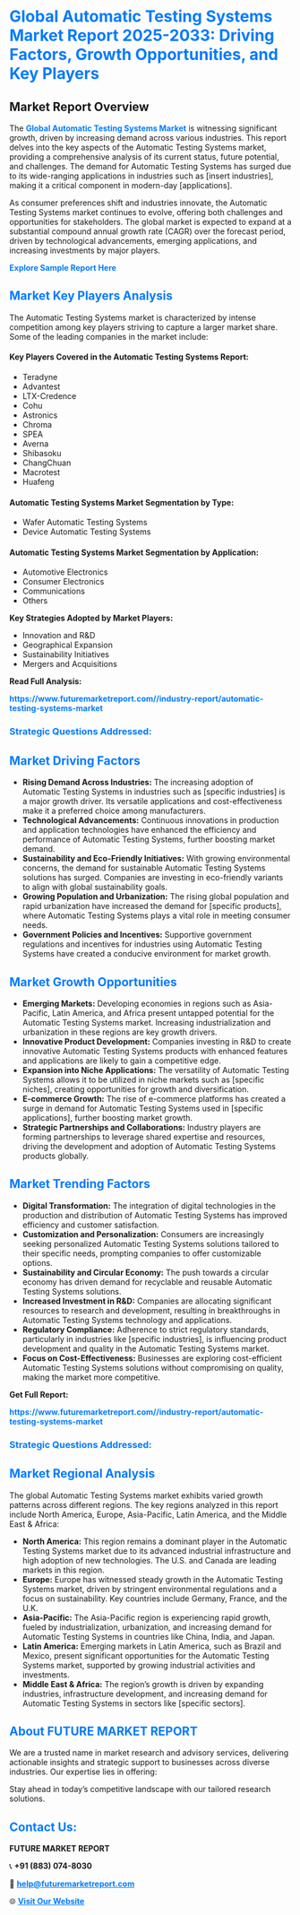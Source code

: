 <h1 style="color: #007BFF;">Global Automatic Testing Systems Market Report 2025-2033: Driving Factors, Growth Opportunities, and Key Players</h1>

<section id="overview">
<h2>Market Report Overview</h2>
<p>The <a href="https://www.futuremarketreport.com//industry-report/automatic-testing-systems-market" style="color: #007BFF; text-decoration: none;"><strong>Global Automatic Testing Systems Market</strong></a> is witnessing significant growth, driven by increasing demand across various industries. This report delves into the key aspects of the Automatic Testing Systems market, providing a comprehensive analysis of its current status, future potential, and challenges. The demand for Automatic Testing Systems has surged due to its wide-ranging applications in industries such as [insert industries], making it a critical component in modern-day [applications].</p>
<p>As consumer preferences shift and industries innovate, the Automatic Testing Systems market continues to evolve, offering both challenges and opportunities for stakeholders. The global market is expected to expand at a substantial compound annual growth rate (CAGR) over the forecast period, driven by technological advancements, emerging applications, and increasing investments by major players.</p>
</section>

<section id="overview">
<p><a href="https://www.futuremarketreport.com//request-sample/reportId=57213" style="color: #007BFF; text-decoration: none;"><strong>Explore Sample Report Here</strong></a></p>
</section>

<section id="key-players">
<h2 style="color: #007BFF;">Market Key Players Analysis</h2>
<p>The Automatic Testing Systems market is characterized by intense competition among key players striving to capture a larger market share. Some of the leading companies in the market include:</p>
<h4>Key Players Covered in the Automatic Testing Systems Report:</h4>
<ul><li>Teradyne</li><li>Advantest</li><li>LTX-Credence</li><li>Cohu</li><li>Astronics</li><li>Chroma</li><li>SPEA</li><li>Averna</li><li>Shibasoku</li><li>ChangChuan</li><li>Macrotest</li><li>Huafeng</li></ul>
<h4>Automatic Testing Systems Market Segmentation by Type:</h4>
<ul><li>Wafer Automatic Testing Systems</li><li>Device Automatic Testing Systems</li></ul>

<h4>Automatic Testing Systems Market Segmentation by Application:</h4>
<ul><li>Automotive Electronics</li><li>Consumer Electronics</li><li>Communications</li><li>Others</li></ul>
<p><strong>Key Strategies Adopted by Market Players:</strong></p>
<ul>
<li>Innovation and R&D</li>
<li>Geographical Expansion</li>
<li>Sustainability Initiatives</li>
<li>Mergers and Acquisitions</li>
</ul>
</section>

<section>
<p><strong>Read Full Analysis: </strong></p><a href="https://www.futuremarketreport.com//industry-report/automatic-testing-systems-market" style="color: #007BFF; text-decoration: none;"><strong>https://www.futuremarketreport.com//industry-report/automatic-testing-systems-market</strong></a>
<h3 style="color: #007BFF;">Strategic Questions Addressed:</h3>
</section>

<section id="driving-factors">
<h2 style="color: #007BFF;">Market Driving Factors</h2>
<ul>
<li><strong>Rising Demand Across Industries:</strong> The increasing adoption of Automatic Testing Systems in industries such as [specific industries] is a major growth driver. Its versatile applications and cost-effectiveness make it a preferred choice among manufacturers.</li>
<li><strong>Technological Advancements:</strong> Continuous innovations in production and application technologies have enhanced the efficiency and performance of Automatic Testing Systems, further boosting market demand.</li>
<li><strong>Sustainability and Eco-Friendly Initiatives:</strong> With growing environmental concerns, the demand for sustainable Automatic Testing Systems solutions has surged. Companies are investing in eco-friendly variants to align with global sustainability goals.</li>
<li><strong>Growing Population and Urbanization:</strong> The rising global population and rapid urbanization have increased the demand for [specific products], where Automatic Testing Systems plays a vital role in meeting consumer needs.</li>
<li><strong>Government Policies and Incentives:</strong> Supportive government regulations and incentives for industries using Automatic Testing Systems have created a conducive environment for market growth.</li>
</ul>
</section>

<section id="growth-opportunities">
<h2 style="color: #007BFF;">Market Growth Opportunities</h2>
<ul>
<li><strong>Emerging Markets:</strong> Developing economies in regions such as Asia-Pacific, Latin America, and Africa present untapped potential for the Automatic Testing Systems market. Increasing industrialization and urbanization in these regions are key growth drivers.</li>
<li><strong>Innovative Product Development:</strong> Companies investing in R&D to create innovative Automatic Testing Systems products with enhanced features and applications are likely to gain a competitive edge.</li>
<li><strong>Expansion into Niche Applications:</strong> The versatility of Automatic Testing Systems allows it to be utilized in niche markets such as [specific niches], creating opportunities for growth and diversification.</li>
<li><strong>E-commerce Growth:</strong> The rise of e-commerce platforms has created a surge in demand for Automatic Testing Systems used in [specific applications], further boosting market growth.</li>
<li><strong>Strategic Partnerships and Collaborations:</strong> Industry players are forming partnerships to leverage shared expertise and resources, driving the development and adoption of Automatic Testing Systems products globally.</li>
</ul>
</section>

<section id="trending-factors">
<h2 style="color: #007BFF;">Market Trending Factors</h2>
<ul>
<li><strong>Digital Transformation:</strong> The integration of digital technologies in the production and distribution of Automatic Testing Systems has improved efficiency and customer satisfaction.</li>
<li><strong>Customization and Personalization:</strong> Consumers are increasingly seeking personalized Automatic Testing Systems solutions tailored to their specific needs, prompting companies to offer customizable options.</li>
<li><strong>Sustainability and Circular Economy:</strong> The push towards a circular economy has driven demand for recyclable and reusable Automatic Testing Systems solutions.</li>
<li><strong>Increased Investment in R&D:</strong> Companies are allocating significant resources to research and development, resulting in breakthroughs in Automatic Testing Systems technology and applications.</li>
<li><strong>Regulatory Compliance:</strong> Adherence to strict regulatory standards, particularly in industries like [specific industries], is influencing product development and quality in the Automatic Testing Systems market.</li>
<li><strong>Focus on Cost-Effectiveness:</strong> Businesses are exploring cost-efficient Automatic Testing Systems solutions without compromising on quality, making the market more competitive.</li>
</ul>
</section>

<section>
<p><strong>Get Full Report: </strong></p><a href="https://www.futuremarketreport.com//industry-report/automatic-testing-systems-market" style="color: #007BFF; text-decoration: none;"><strong>https://www.futuremarketreport.com//industry-report/automatic-testing-systems-market</strong></a>
<h3 style="color: #007BFF;">Strategic Questions Addressed:</h3>
</section>


<section id="regional-analysis">
<h2 style="color: #007BFF;">Market Regional Analysis</h2>
<p>The global Automatic Testing Systems market exhibits varied growth patterns across different regions. The key regions analyzed in this report include North America, Europe, Asia-Pacific, Latin America, and the Middle East & Africa:</p>
<ul>
<li><strong>North America:</strong> This region remains a dominant player in the Automatic Testing Systems market due to its advanced industrial infrastructure and high adoption of new technologies. The U.S. and Canada are leading markets in this region.</li>
<li><strong>Europe:</strong> Europe has witnessed steady growth in the Automatic Testing Systems market, driven by stringent environmental regulations and a focus on sustainability. Key countries include Germany, France, and the U.K.</li>
<li><strong>Asia-Pacific:</strong> The Asia-Pacific region is experiencing rapid growth, fueled by industrialization, urbanization, and increasing demand for Automatic Testing Systems in countries like China, India, and Japan.</li>
<li><strong>Latin America:</strong> Emerging markets in Latin America, such as Brazil and Mexico, present significant opportunities for the Automatic Testing Systems market, supported by growing industrial activities and investments.</li>
<li><strong>Middle East & Africa:</strong> The region’s growth is driven by expanding industries, infrastructure development, and increasing demand for Automatic Testing Systems in sectors like [specific sectors].</li>
</ul>
</section>

<footer>
<h2 style="color: #007BFF;">About FUTURE MARKET REPORT</h2>
<p>We are a trusted name in market research and advisory services, delivering actionable insights and strategic support to businesses across diverse industries. Our expertise lies in offering:</p>

<p>Stay ahead in today’s competitive landscape with our tailored research solutions.</p>

<h2 style="color: #007BFF;">Contact Us:</h2>
<p><strong>FUTURE MARKET REPORT</strong></p>
<p>📞 <strong>+91 (883) 074-8030</strong></p>
<p>📧 <strong><a href="mailto:help@futuremarketreport.com" style="color: #007BFF;">help@futuremarketreport.com</a></strong></p>
<p>🌐 <strong><a href="https://www.futuremarketreport.com/" style="color: #007BFF;">Visit Our Website</a></strong></p>
</footer>